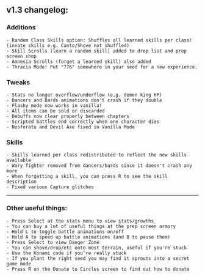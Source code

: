 ## v1.3 changelog:

### Additions

	- Random Class Skills option: Shuffles all learned skills per class! (innate skills e.g. Canto/Shove not shuffled)
	- Skill Scrolls (learn a random skill) added to drop list and prep screen shop
	- Amnesia Scrolls (forget a learned skill) also added
	- Thracia Mode! Put "776" somewhere in your seed for a new experience.

### Tweaks

	- Stats no longer overflow/underflow (e.g. demon king HP)
	- Dancers and Bards animations don't crash if they double
	- Flashy mode now works in vanilla!
	- All items can be sold or discarded
	- Debuffs now clear properly between chapters
	- Scripted battles end correctly when one character dies
	- Nosferatu and Devil Axe fixed in Vanilla Mode

### Skills

	- Skills learned per class redistributed to reflect the new skills available
	- Wary fighter removed from dancers/bards since it doesn't crash any more
	- When forgetting a skill, you can press R to see the skill description
	- Fixed various Capture glitches

------

### Other useful things:
	- Press Select at the stats menu to view stats/growths
	- You can buy a lot of useful things at the prep screen armory
	- Hold L to toggle battle animations on/off
	- Hold A to speed up battle animations (and B to pause them)
	- Press Select to view Danger Zone
	- You can shove/drop/etc onto most terrain, useful if you're stuck
	- Use the Konami code if you're really stuck
	- If you plant the right seed you may find it sprouts into a secret game mode
	- Press R on the Donate to Circles screen to find out how to donate
